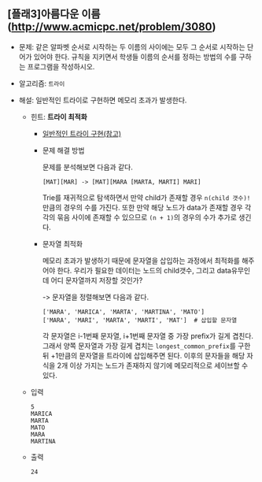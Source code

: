 ## [플래3]아름다운 이름(http://www.acmicpc.net/problem/3080)

- 문제: 같은 알파벳 순서로 시작하는 두 이름의 사이에는 모두 그 순서로 시작하는 단어가 있어야 한다. 규칙을 지키면서 학생들 이름의 순서를 정하는 방법의 수를 구하는 프로그램을 작성하시오.

* 알고리즘: `트라이`

* 해설: 일반적인 트라이로 구현하면 메모리 초과가 발생한다.

  - 힌트: **트라이 최적화**

    - [일반적인 트라이 구현(참고)](https://github.com/kimchanho97/algorithm/blob/main/Trie/boj5052.md)

    - 문제 해결 방법

      문제를 분석해보면 다음과 같다.

      ```
      [MAT][MAR] -> [MAT][MARA [MARTA, MARTI] MARI]
      ```

      Trie를 재귀적으로 탐색하면서 만약 child가 존재할 경우 `n(child 갯수)!`만큼의 경우의 수를 가진다. 또한 만약 해당 노드가 data가 존재할 경우 각각의 묶음 사이에 존재할 수 있으므로 `(n + 1)`의 경우의 수가 추가로 생긴다.

    - 문자열 최적화

      메모리 초과가 발생하기 때문에 문자열을 삽입하는 과정에서 최적화를 해주어야 한다. 우리가 필요한 데이터는 노드의 child갯수, 그리고 data유무인데 어디 문자열까지 저장할 것인가?

      -> 문자열을 정렬해보면 다음과 같다.

      ```
      ['MARA', 'MARICA', 'MARTA', 'MARTINA', 'MATO']
      ['MARA', 'MARI', 'MARTA', 'MARTI', 'MAT']  # 삽입할 문자열
      ```

      각 문자열은 i-1번째 문자열, i+1번째 문자열 중 가장 prefix가 길게 겹친다. 그래서 양쪽 문자열과 가장 길게 겹치는 `longest_common_prefix`를 구한 뒤 +1만큼의 문자열을 트라이에 삽입해주면 된다. 이후의 문자들을 해당 자식을 2개 이상 가지는 노드가 존재하지 않기에 메모리적으로 세이브할 수 있다.

  - 입력

    ```
    5
    MARICA
    MARTA
    MATO
    MARA
    MARTINA
    ```

  - 출력

    ```
    24
    ```

<br>

